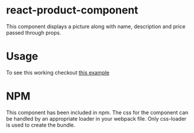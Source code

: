 # react-product-component

This component displays a picture along with name, description and price passed through props.

# Usage 

To see this working checkout [this example](https://mortonproductions.co.uk/boutique)

# NPM 

This component has been included in npm. The css for the component can be handled by an appropriate loader in your webpack file. Only css-loader is used to create the bundle.
